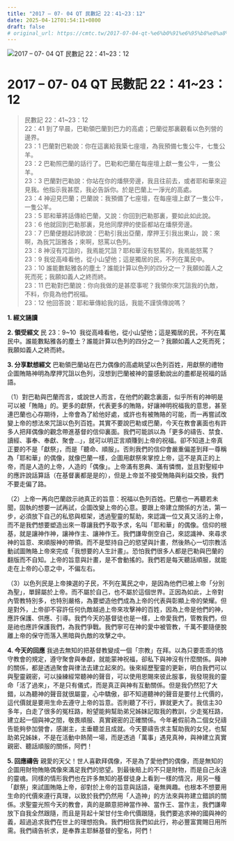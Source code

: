 ```yaml
---
title: "2017 – 07- 04 QT 民數記 22：41~23：12"
date: 2025-04-12T01:54:11+0800
draft: false
# original_url: https://cmtc.tw/2017-07-04-qt-%e6%b0%91%e6%95%b8%e8%a8%98-22%ef%bc%9a4123%ef%bc%9a12
---
```


![2017 – 07- 04 QT 民數記 22：41\~23：12](/images/qt.jpg   "2017 – 07- 04 QT 民數記 22：41\~23：12")

# 2017 – 07- 04 QT 民數記 22：41\~23：12

> 民數記 22：41\~23：12  
> 22：41 到了早晨，巴勒領巴蘭到巴力的高處；巴蘭從那裏觀看以色列營的邊界。  
> 23：1 巴蘭對巴勒說：你在這裏給我築七座壇，為我預備七隻公牛，七隻公羊。  
> 23：2 巴勒照巴蘭的話行了。巴勒和巴蘭在每座壇上獻一隻公牛，一隻公羊。  
> 23：3 巴蘭對巴勒說：你站在你的燔祭旁邊，我且往前去，或者耶和華來迎見我。他指示我甚麼，我必告訴你。於是巴蘭上一淨光的高處。  
> 23：4 神迎見巴蘭；巴蘭說：我預備了七座壇，在每座壇上獻了一隻公牛，一隻公羊。  
> 23：5 耶和華將話傳給巴蘭，又說：你回到巴勒那裏，要如此如此說。  
> 23：6 他就回到巴勒那裏，見他同摩押的使臣都站在燔祭旁邊。  
> 23：7 巴蘭便題起詩歌說：巴勒引我出亞蘭，摩押王引我出東山，說：來啊，為我咒詛雅各；來啊，怒罵以色列。  
> 23：8 神沒有咒詛的，我焉能咒詛？耶和華沒有怒罵的，我焉能怒罵？  
> 23：9 我從高峰看他，從小山望他；這是獨居的民，不列在萬民中。  
> 23：10 誰能數點雅各的塵土？誰能計算以色列的四分之一？我願如義人之死而死；我願如義人之終而終。  
> 23：11 巴勒對巴蘭說：你向我做的是甚麼事呢？我領你來咒詛我的仇敵，不料，你竟為他們祝福。  
> 23：12 他回答說：耶和華傳給我的話，我能不謹慎傳說嗎？

**1. 經文誦讀**

**2. 領受經文**
民 23：9\~10  我從高峰看他，從小山望他；這是獨居的民，不列在萬民中。誰能數點雅各的塵土？誰能計算以色列的四分之一？我願如義人之死而死；我願如義人之終而終。

**3. 分享默想經文**
巴勒領巴蘭站在巴力偶像的高處眺望以色列百姓，用獻祭的禮物企圖賄賂神明為摩押咒詛以色列，沒想到巴蘭被神的靈感動說出的盡都是祝福的話語。

（1）對巴勒與巴蘭而言，或說世人而言，在他們的觀念裏面，似乎所有的神明是可以被「賄賂」的。更多的獻祭，代表更多的賄賂，好讓神明祝福我的意思，甚至連巴蘭也心存期待，上帝會為了給他好處，或許也有被賄賂的可能，而一再嘗試改變上帝的想法來咒詛以色列百姓。其實不要說巴勒或巴蘭，今天在教會裏面也有許多人把拜偶像的觀念帶進基督的信仰裏面。我們可能誤以為「更多的禱告、禁食、讀經、事奉、奉獻、聚會…」，就可以明正言順賺到上帝的祝福。卻不知道上帝真正要的不是「獻祭」，而是「聽命、順服」。否則我們的信仰會嚴重偏差到拜一尊稱為「耶和華」的偶像，就像巴蘭一樣，企圖用獻祭來掌控上帝，這不是真正的上帝，而是人造的上帝，人造的「偶像」。上帝滿有恩典、滿有憐憫，並且對聖經中的應許說話算話（在基督裏都是是的），但是上帝並不接受賄賂與利益交換，我們不要走偏了路。

（2）上帝一再向巴蘭啟示祂真正的旨意：祝福以色列百姓。巴蘭也一再聽若未聞，固執的想要一試再試，企圖改變上帝的心意。要跟上帝建立關係的方法，第一步，必須放下自己的私慾與框架，透過聖靈的幫助，來認識一位又真又活的上帝，而不是我們想要塑造出來一尊讓我們予取予求，名叫「耶和華」的偶像。信仰的根基，就是讓神作神，讓神作主、讓神作王。我們謙卑倒空自己，來認識神、來尋求神的旨意、來順服神的帶領。而不是堅持自己的慾望與計畫，然後熱心一切宗教活動試圖賄賂上帝來完成「我想要的人生計畫」。恐怕我們很多人都是巴勒與巴蘭的翻版而不自知。上帝的旨意與計畫，是不會動搖的。我們若是每天聽話順服，就能走在上帝的心意之中，不偏左右。

（3）以色列民是上帝揀選的子民，不列在萬民之中，是因為他們已被上帝「分別為聖」，單歸屬於上帝。而不屬於自己，也不屬於這個世界。正因為如此，上帝對內管教特別多，也特別嚴格，為要塑造他們成為上帝的代表與彰顯上帝的榮耀。但是對外，上帝卻不容許任何仇敵越過上帝來攻擊神的百姓，因為上帝是他們的神，應許保護、供應、引導。我們今天的基督徒也是一樣，上帝愛我們，管教我們，但是祂也應許保護我們，為我們爭戰。我們寧可在神的愛中被管教，千萬不要隨便脫離上帝的保守而落入黑暗與仇敵的攻擊之中。

**4. 今天的回應**
我過去無知的把基督教變成一個「宗教」在拜。以為只要乖乖的恪守教會的規定，遵守聚會與奉獻，就能蒙神祝福，卻私下與神沒有什麼關係。與神的關係，都是透過聚會與律法去建立起來的。後來經歷聖靈的更新，明白我們可以與聖靈親密，可以操練經常聽神的聲音，可以使用恩賜來彼此服事，我發現我的靈命「活了過來」，不是只有儀式，而是真正與神有互動關係。但是我仍然犯了大錯，以為聽神的聲音就很屬靈，心中驕傲，卻不知道聽神的聲音是要付上代價的，這代價就是要用生命去遵守上帝的旨意。否則聽了不行，罪就更大了。我信主30多年，白走了很多的冤枉路，盼望能夠幫助弟兄姊妹記取我的教訓，少走冤枉路，建立起一個與神之間，敬畏順服、真實親密的正確關係。今年暑假前為二個女兒禱告能夠參加營會，感謝主，主垂聽並且成就。今天要禱告求主幫助我的女兒，也幫助弟兄姊妹，不是在活動中熱鬧一場，而是透過「萬事」遇見真神，與神建立真實親密、聽話順服的關係，阿們！

**5. 回應禱告**
親愛的天父！世人喜歡拜偶像，不是為了愛他們的偶像，而是無知的企圖用財物賄賂偶像來滿足我們的慾望。到最後賠上的不只是財物，而是自己永遠的靈魂。同樣的情形我們也在許多無知的基督徒身上看到一樣的情況，用另一種「獻祭」來試圖賄賂上帝，卻對於上帝的旨意與話語，毫無興趣。也根本不想要用生命的代價來遵行真理，以致於我們仍然用「人造神」的方法來與祢建立錯誤的關係。求聖靈光照今天的教會，真的是願意把神當作神、當作王、當作主，我們謙卑放下自我全然跟隨，而且是背起十架甘付生命代價跟隨，我們要追求神的國與神的義，超過追求我們在世上的理想抱負。我們相信我們如此行，祢必豐富賞賜日用所需。我們禱告祈求，是奉靠主耶穌基督的聖名，阿們！

